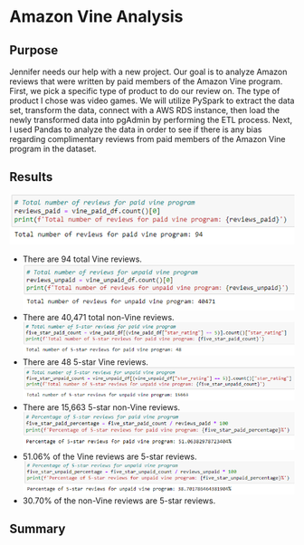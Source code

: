 # Amazon Vine Analysis
## Purpose
Jennifer needs our help with a new project. Our goal is to analyze Amazon reviews that were written by paid members of the Amazon Vine program. First, we pick a specific type of product to do our review on. The type of product I chose was video games. We will utilize PySpark to extract the data set, transform the data, connect with a AWS RDS instance, then load the newly transformed data into pgAdmin by performing the ETL process. Next, I used Pandas to analyze the data in order to see if there is any bias regarding complimentary reviews from paid members of the Amazon Vine program in the dataset.
## Results
![Paid Review Count](Images/paid_review_count.PNG)
- There are 94 total Vine reviews.
![Unpaid Review Count](Images/unpaid_review_count.PNG)
- There are 40,471 total non-Vine reviews.
![Five Star Paid Review Count](Images/five_star_paid_review_count.PNG)
- There are 48 5-star Vine reviews.
![Five Star Unpaid Review Count](Images/five_star_unpaid_review_count.PNG)
- There are 15,663 5-star non-Vine reviews.
![Five Star Paid Review Percentage](Images/five_star_paid_review_percentage.PNG)
- 51.06% of the Vine reviews are 5-star reviews.
![Five Star Unpaid Review Percentage](Images/five_star_unpaid_review_percentage.PNG)
- 30.70% of the non-Vine reviews are 5-star reviews.
## Summary
